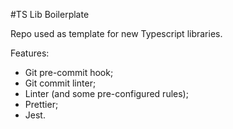 #TS Lib Boilerplate

Repo used as template for new Typescript libraries.

Features:
- Git pre-commit hook;
- Git commit linter;
- Linter (and some pre-configured rules);
- Prettier;
- Jest.


